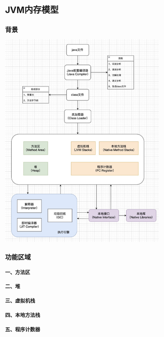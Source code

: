# JVM内存模型

## 背景

![jvm](../../.gitbook/assets/jvm.jpg)

## 功能区域

### 一、方法区

### 二、堆

### 三、虚拟机栈

### 四、本地方法栈

### 五、程序计数器

